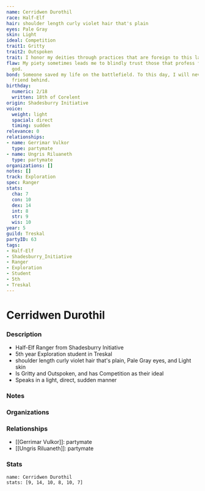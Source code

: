 ```yaml
---
name: Cerridwen Durothil
race: Half-Elf
hair: shoulder length curly violet hair that's plain
eyes: Pale Gray
skin: Light
ideal: Competition
trait1: Gritty
trait2: Outspoken
trait: I honor my deities through practices that are foreign to this land.
flaw: My piety sometimes leads me to blindly trust those that profess faith in my
  god.
bond: Someone saved my life on the battlefield. To this day, I will never leave a
  friend behind.
birthday:
  numeric: 2/18
  written: 18th of Corelent
origin: Shadesburry Initiative
voice:
  weight: light
  spacial: direct
  timing: sudden
relevance: 0
relationships:
- name: Gerrimar Vulkor
  type: partymate
- name: Ungris Riluaneth
  type: partymate
organizations: []
notes: []
track: Exploration
spec: Ranger
stats:
  cha: 7
  con: 10
  dex: 14
  int: 8
  str: 9
  wis: 10
year: 5
guild: Treskal
partyID: 63
tags:
- Half-Elf
- Shadesburry_Initiative
- Ranger
- Exploration
- Student
- 5th
- Treskal
---
```

# Cerridwen Durothil
### Description
- Half-Elf Ranger from Shadesburry Initiative
- 5th year Exploration student in Treskal
- shoulder length curly violet hair that's plain, Pale Gray eyes, and Light skin
- Is Gritty and Outspoken, and has Competition as their ideal
- Speaks in a light, direct, sudden manner

### Notes

### Organizations

### Relationships
- [[Gerrimar Vulkor]]: partymate
- [[Ungris Riluaneth]]: partymate

### Stats
```statblock
name: Cerridwen Durothil
stats: [9, 14, 10, 8, 10, 7]
```